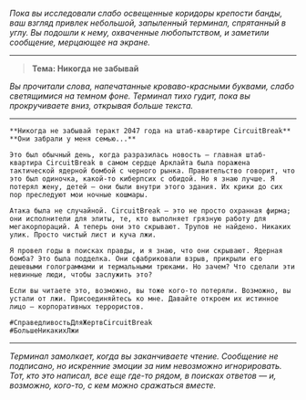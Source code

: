 _Пока вы исследовали слабо освещенные коридоры крепости банды, ваш взгляд привлек небольшой, запыленный терминал, спрятанный в углу. Вы подошли к нему, охваченные любопытством, и заметили сообщение, мерцающее на экране._

---

> **Тема: Никогда не забывай**

_Вы прочитали слова, напечатанные кроваво-красными буквами, слабо светящимися на темном фоне. Терминал тихо гудит, пока вы прокручиваете вниз, открывая больше текста._

---

```
**Никогда не забывай теракт 2047 года на штаб-квартире CircuitBreak**
**Они забрали у меня семью...**

Это был обычный день, когда разразилась новость — главная штаб-квартира CircuitBreak в самом сердце Арклайта была поражена тактической ядерной бомбой с черного рынка. Правительство говорит, что это был одиночка, какой-то киберпсих с обидой. Но я знаю лучше. Я потерял жену, детей — они были внутри этого здания. Их крики до сих пор преследуют мои ночные кошмары.

Атака была не случайной. CircuitBreak — это не просто охранная фирма; они исполнители для элиты, те, кто выполняет грязную работу для мегакорпораций. А теперь они это скрывают. Трупов не найдено. Никаких улик. Просто чистый лист и куча лжи.

Я провел годы в поисках правды, и я знаю, что они скрывают. Ядерная бомба? Это была подделка. Они сфабриковали взрыв, прикрыли его дешевыми голограммами и термальными трюками. Но зачем? Что сделали эти невинные люди, чтобы заслужить это?

Если вы читаете это, возможно, вы тоже кого-то потеряли. Возможно, вы устали от лжи. Присоединяйтесь ко мне. Давайте откроем их истинное лицо — корпоративных террористов.

#СправедливостьДляЖертвCircuitBreak
#БольшеНикакихЛжи
```

---

_Терминал замолкает, когда вы заканчиваете чтение. Сообщение не подписано, но искренние эмоции за ним невозможно игнорировать. Тот, кто это написал, все еще где-то рядом, в поисках ответов — и, возможно, кого-то, с кем можно сражаться вместе._
